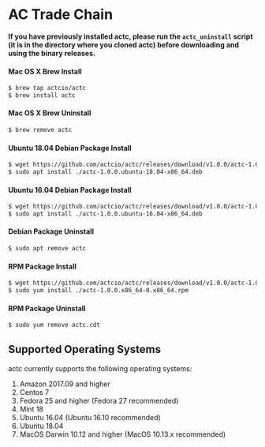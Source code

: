 # AC Trade Chain


**If you have previously installed actc, please run the `actc_uninstall` script (it is in the directory where you cloned actc) before downloading and using the binary releases.**

#### Mac OS X Brew Install

```sh
$ brew tap actcio/actc
$ brew install actc
```

#### Mac OS X Brew Uninstall

```sh
$ brew remove actc
```

#### Ubuntu 18.04 Debian Package Install

```sh
$ wget https://github.com/actcio/actc/releases/download/v1.0.0/actc-1.0.0.ubuntu-18.04-x86_64.deb
$ sudo apt install ./actc-1.0.0.ubuntu-18.04-x86_64.deb
```

#### Ubuntu 16.04 Debian Package Install

```sh
$ wget https://github.com/actcio/actc/releases/download/v1.0.0/actc-1.0.0.ubuntu-16.04-x86_64.deb
$ sudo apt install ./actc-1.0.0.ubuntu-16.04-x86_64.deb
```

#### Debian Package Uninstall

```sh
$ sudo apt remove actc
```

#### RPM Package Install

```sh
$ wget https://github.com/actcio/actc/releases/download/v1.0.0/actc-1.0.0.x86_64-0.x86_64.rpm
$ sudo yum install ./actc-1.0.0.x86_64-0.x86_64.rpm
```

#### RPM Package Uninstall

```sh
$ sudo yum remove actc.cdt
```

## Supported Operating Systems

actc currently supports the following operating systems:

1. Amazon 2017.09 and higher
2. Centos 7
3. Fedora 25 and higher (Fedora 27 recommended)
4. Mint 18
5. Ubuntu 16.04 (Ubuntu 16.10 recommended)
6. Ubuntu 18.04
7. MacOS Darwin 10.12 and higher (MacOS 10.13.x recommended)
